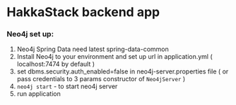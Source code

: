 # HakkaStack backend app

### Neo4j set up:

1) Neo4j Spring Data need latest spring-data-common
2) Install Neo4j to your environment and set up url in application.yml ( localhost:7474 by default )
3) set dbms.security.auth_enabled=false in neo4j-server.properties file ( or pass credentials to 3 params constructor of `Neo4jServer` )
4) `neo4j start` - to start neo4j server
5) run application